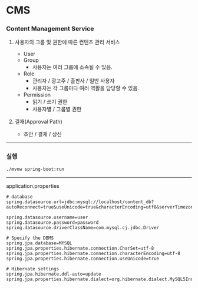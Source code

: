 # CMS
### Content Management Service

1. 사용자의 그룹 및 권한에 따른 컨텐츠 관리 서비스
    - User
    - Group
        - 사용자는 여러 그룹에 소속될 수 있음.
    - Role
        - 관리자 / 광고주 / 출판사 / 일반 사용자
        - 사용자는 각 그룹마다 여러 역활을 담당할 수 있음.  
    - Permission
        - 읽기 / 쓰기 권한
        - 사용자별 / 그룹별 권한 

2. 결재(Approval Path)
    - 초안 / 결재 / 상신
    
---

### 실행

```sh
./mvnw spring-boot:run
```

---

application.properties

    # database
    spring.datasource.url=jdbc:mysql://localhost/content_db?autoReconnect=true&useUnicode=true&characterEncoding=utf8&serverTimezone=UTC
    
    spring.datasource.username=user
    spring.datasource.password=password
    spring.datasource.driverClassName=com.mysql.cj.jdbc.Driver
    
    # Specify the DBMS
    spring.jpa.database=MYSQL
    spring.jpa.properties.hibernate.connection.CharSet=utf-8
    spring.jpa.properties.hibernate.connection.characterEncoding=utf-8
    spring.jpa.properties.hibernate.connection.useUnicode=true
    
    # Hibernate settings
    spring.jpa.hibernate.ddl-auto=update
    spring.jpa.properties.hibernate.dialect=org.hibernate.dialect.MySQL5InnoDBDialect